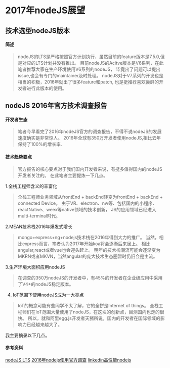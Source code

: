# 2017年nodeJS展望


## 技术选型nodeJS版本

#### 简述
> nodeJS的LTS是严格按照官方计划执行，虽然目前的feature版本是7.5.0,但是对应的LTS计划并没有推出。
> 目前nodeJS的Acitve版本是V6系列，在此笔者推荐大家在生产环境使用V6系列的nodeJS，
> 毕竟出了问题可以提出issue,也会有专门的maintainer及时处理。
> nodeJS对于V7系列的开发也是相当的积极，2016年就出了很多feature和patch,
> 也是挺推荐喜欢尝鲜的开发者进行此版本的使用。

## nodeJS 2016年官方技术调查报告

#### 开发者生态
> 笔者今早看完了2016年nodeJS官方的调查报告，不得不说nodeJS的发展速度确实是非常惊人。
> 2016年全球有350万开发者使用nodeJS,相比去年保持了100%的增长率.

#### 技术趋势要点
> 官方报告的核心要点对于我们国内开发者来说，有挺多值得国内的nodeJS开发者关注的。
> 在此笔者主要提炼一下几点。

1.全栈工程师含义的丰富化

> 全栈工程师业务领域从frontEnd + backEnd转变为frontEnd + backEnd + connected Device。
> 由于VR、electron、nw等、包括国内的小程序、reactNative、weex等native领域的技术创新，
> JS的应用领域已经进入multi-terminal时代。

2.MEAN技术栈2016年爆发式增长

> mongo+express+ng+nodejs技术栈在2016年得到大力的推广。
> 当然，相比express而言，笔者认为2017年开始koa将会逐渐后来居上。
> 相比angular,react或者vue也会迎头赶上。
> 明年的技术栈潮流可能会逐渐变为MKRN或者MKVN，当然angular的庞大技术生态圈暂时仍旧会是主流。

3.生产环境大面积应用nodeJS
> 在调查的350万nodeJS的开发者中，有45%的开发者在企业级应用中采用了V4+的nodeJS稳定版本。

4. IoT范围下使用nodeJS成为一大亮点
> IoT的概念可能有些同学不太了解，它的全拼是Internet of things。
> 全栈工程师们在IoT范围大量使用了nodeJS，在这块的创新点，目测国内也走的很快。
> 所以，就和阿里egg.js开发者天猪所说，国内的开发者在国际领域的影响力已经越来越大了。


我主要摘录以下几点。








#### 参考资料
[nodeJS LTS](https://github.com/nodejs/LTS#lts-schedule)
[2016年nodejs使用官方调查](https://nodejs.org/static/documents/2016-survey-report.pdf)
[linkedin高性能nodejs](https://engineering.linkedin.com/nodejs/blazing-fast-nodejs-10-performance-tips-linkedin-mobile)